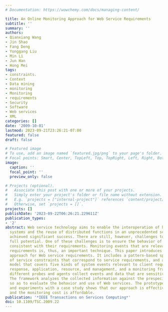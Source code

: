 ```yaml
---
# Documentation: https://wowchemy.com/docs/managing-content/

title: An Online Monitoring Approach for Web Service Requirements
subtitle: ''
summary: ''
authors:
- Qianxiang Wang
- Jin Shao
- Fang Deng
- Yonggang Liu
- Min Li
- Jun Han
- Hong Mei
tags:
- constraints.
- Context
- Data mining
- monitoring
- Monitoring
- requirements
- Security
- Software
- Web services
- XML
categories: []
date: '2009-10-01'
lastmod: 2023-09-21T23:26:21-07:00
featured: false
draft: false

# Featured image
# To use, add an image named `featured.jpg/png` to your page's folder.
# Focal points: Smart, Center, TopLeft, Top, TopRight, Left, Right, BottomLeft, Bottom, BottomRight.
image:
  caption: ''
  focal_point: ''
  preview_only: false

# Projects (optional).
#   Associate this post with one or more of your projects.
#   Simply enter your project's folder or file name without extension.
#   E.g. `projects = ["internal-project"]` references `content/project/deep-learning/index.md`.
#   Otherwise, set `projects = []`.
projects: []
publishDate: '2023-09-22T06:26:21.229611Z'
publication_types:
- '2'
abstract: Web service technology aims to enable the interoperation of heterogeneous
  systems and the reuse of distributed functions in an unprecedented scale and has
  achieved significant success. There are still, however, challenges to realize its
  full potential. One of these challenges is to ensure the behavior of Web services
  consistent with their requirements. Monitoring events that are relevant to Web service
  requirements is, thus, an important technique. This paper introduces an online monitoring
  approach for Web service requirements. It includes a pattern-based specification
  of service constraints that correspond to service requirements, and a monitoring
  model that covers five kinds of system events relevant to client request, service
  response, application, resource, and management, and a monitoring framework in which
  different probes and agents collect events and data that are sensitive to requirements.
  The framework analyzes the collected information against the prespecified constraints,
  so as to evaluate the behavior and use of Web services. The prototype implementation
  and experiments with a case study shows that our approach is effective and flexible,
  and the monitoring cost is affordable.
publication: '*IEEE Transactions on Services Computing*'
doi: 10.1109/TSC.2009.22
---
```

